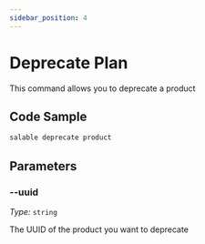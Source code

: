```yaml
---
sidebar_position: 4
---
```


# Deprecate Plan

This command allows you to deprecate a product

## Code Sample

```bash
salable deprecate product
```

## Parameters

### --uuid

_Type:_ `string`

The UUID of the product you want to deprecate

